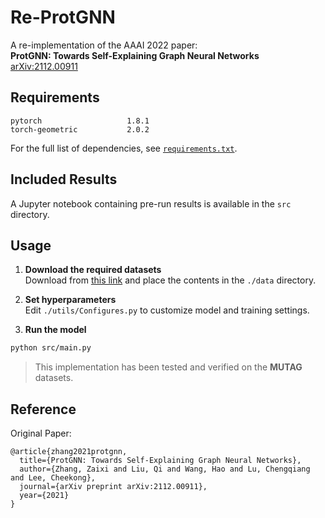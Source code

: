 # Re-ProtGNN
A re-implementation of the AAAI 2022 paper:  
**ProtGNN: Towards Self-Explaining Graph Neural Networks**  
[arXiv:2112.00911](https://arxiv.org/abs/2112.00911)

## Requirements
```
pytorch                   1.8.1             
torch-geometric           2.0.2
```
For the full list of dependencies, see [`requirements.txt`](../requirements.txt).

## Included Results

A Jupyter notebook containing pre-run results is available in the `src` directory.


## Usage

1. **Download the required datasets**  
   Download from [this link](https://mailustceducn-my.sharepoint.com/:u:/g/personal/yhy12138_mail_ustc_edu_cn/ET69UPOa9jxAlob03sWzJ50BeXM-lMjoKh52h6aFc8E8Jw?e=lglJcP) and place the contents in the `./data` directory.

2. **Set hyperparameters**  
   Edit `./utils/Configures.py` to customize model and training settings.

3. **Run the model**

```bash
python src/main.py
```

> This implementation has been tested and verified on the **MUTAG** datasets.

## Reference

Original Paper:

```
@article{zhang2021protgnn,
  title={ProtGNN: Towards Self-Explaining Graph Neural Networks},
  author={Zhang, Zaixi and Liu, Qi and Wang, Hao and Lu, Chengqiang and Lee, Cheekong},
  journal={arXiv preprint arXiv:2112.00911},
  year={2021}
}
```

